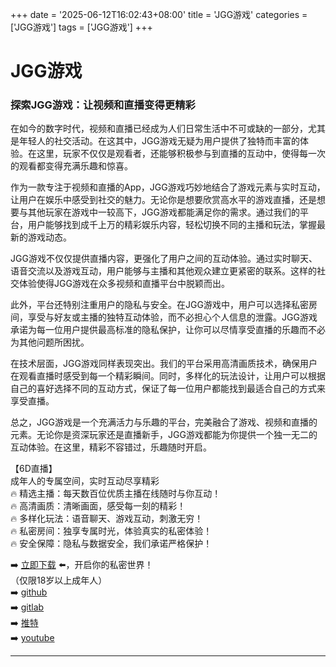 +++
date = '2025-06-12T16:02:43+08:00'
title = 'JGG游戏'
categories = ['JGG游戏']
tags = ['JGG游戏']
+++

# JGG游戏

### 探索JGG游戏：让视频和直播变得更精彩

在如今的数字时代，视频和直播已经成为人们日常生活中不可或缺的一部分，尤其是年轻人的社交活动。在这其中，JGG游戏无疑为用户提供了独特而丰富的体验。在这里，玩家不仅仅是观看者，还能够积极参与到直播的互动中，使得每一次的观看都变得充满乐趣和惊喜。

作为一款专注于视频和直播的App，JGG游戏巧妙地结合了游戏元素与实时互动，让用户在娱乐中感受到社交的魅力。无论你是想要欣赏高水平的游戏直播，还是想要与其他玩家在游戏中一较高下，JGG游戏都能满足你的需求。通过我们的平台，用户能够找到成千上万的精彩娱乐内容，轻松切换不同的主播和玩法，掌握最新的游戏动态。

JGG游戏不仅仅提供直播内容，更强化了用户之间的互动体验。通过实时聊天、语音交流以及游戏互动，用户能够与主播和其他观众建立更紧密的联系。这样的社交体验使得JGG游戏在众多视频和直播平台中脱颖而出。

此外，平台还特别注重用户的隐私与安全。在JGG游戏中，用户可以选择私密房间，享受与好友或主播的独特互动体验，而不必担心个人信息的泄露。JGG游戏承诺为每一位用户提供最高标准的隐私保护，让你可以尽情享受直播的乐趣而不必为其他问题所困扰。

在技术层面，JGG游戏同样表现突出。我们的平台采用高清画质技术，确保用户在观看直播时感受到每一个精彩瞬间。同时，多样化的玩法设计，让用户可以根据自己的喜好选择不同的互动方式，保证了每一位用户都能找到最适合自己的方式来享受直播。

总之，JGG游戏是一个充满活力与乐趣的平台，完美融合了游戏、视频和直播的元素。无论你是资深玩家还是直播新手，JGG游戏都能为你提供一个独一无二的互动体验。在这里，精彩不容错过，乐趣随时开启。

【6D直播】  
成年人的专属空间，实时互动尽享精彩  
🔥 精选主播：每天数百位优质主播在线随时与你互动！  
🔥 高清画质：清晰画面，感受每一刻的精彩！  
🔥 多样化玩法：语音聊天、游戏互动，刺激无穷！  
🔥 私密房间：独享专属时光，体验真实的私密体验！  
🔥 安全保障：隐私与数据安全，我们承诺严格保护！  

➡️ [立即下载](https://down123.s3.ap-east-1.amazonaws.com/down/down.html?channelCode=blog) ⬅️，开启你的私密世界！  
（仅限18岁以上成年人）  
➡️ [github](https://aldult-live.github.io/)  
➡️ [gitlab](https://seo-09598d.gitlab.io/)  
➡️ [推特](https://x.com/wegame33)  
➡️ [youtube](https://www.youtube.com/@6Dlive)  

---
